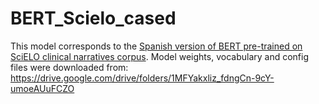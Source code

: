 # BERT_Scielo_cased

This model corresponds to the [Spanish version of BERT pre-trained on SciELO clinical narratives corpus](https://dx.doi.org/10.21203/rs.2.22697/v1). Model weights, vocabulary and config files were downloaded from: https://drive.google.com/drive/folders/1MFYakxliz_fdngCn-9cY-umoeAUuFCZO

